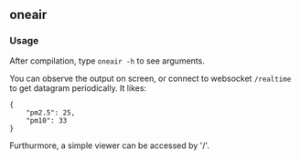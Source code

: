 ## oneair

### Usage

After compilation, type `oneair -h` to see arguments.

You can observe the output on screen, or connect to websocket `/realtime` to get datagram periodically. It likes:

```
{
    "pm2.5": 25,
    "pm10": 33
}
```

Furthurmore, a simple viewer can be accessed by '/'.
